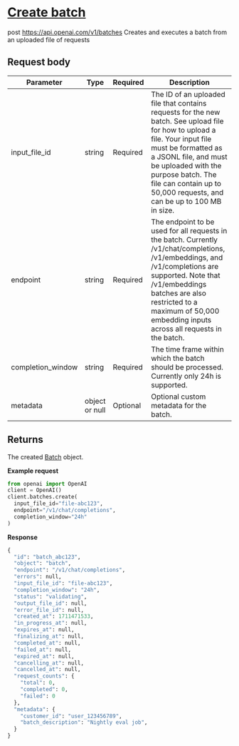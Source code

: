 # [Create batch](/docs/api-reference/batch/create)
post https://api.openai.com/v1/batches 
Creates and executes a batch from an uploaded file of requests 
## Request body 
| Parameter | Type   | Required | Description|
| --- | --- | --- | --- |
| input_file_id | string | Required | The ID of an uploaded file that contains requests for the new                   batch.                                     See                   upload file for                   how to upload a file.                                     Your input file must be formatted as a                   JSONL file, and must be uploaded with the purpose batch.                   The file can contain up to 50,000 requests, and can be up to                   100 MB in size.| 
| endpoint | string | Required | The endpoint to be used for all requests in the batch.                   Currently /v1/chat/completions,                   /v1/embeddings, and                   /v1/completions are supported. Note that                   /v1/embeddings batches are also restricted to a                   maximum of 50,000 embedding inputs across all requests in the                   batch.| 
| completion_window | string | Required | The time frame within which the batch should be processed.                   Currently only 24h is supported.| 
| metadata | object or null | Optional | Optional custom metadata for the batch.| 
## Returns 
The created
                [Batch](/docs/api-reference/batch/object) object. 

**Example request**
```python
from openai import OpenAI
client = OpenAI()
client.batches.create(
  input_file_id="file-abc123",
  endpoint="/v1/chat/completions",
  completion_window="24h"
)
```

**Response**
```python
{
  "id": "batch_abc123",
  "object": "batch",
  "endpoint": "/v1/chat/completions",
  "errors": null,
  "input_file_id": "file-abc123",
  "completion_window": "24h",
  "status": "validating",
  "output_file_id": null,
  "error_file_id": null,
  "created_at": 1711471533,
  "in_progress_at": null,
  "expires_at": null,
  "finalizing_at": null,
  "completed_at": null,
  "failed_at": null,
  "expired_at": null,
  "cancelling_at": null,
  "cancelled_at": null,
  "request_counts": {
    "total": 0,
    "completed": 0,
    "failed": 0
  },
  "metadata": {
    "customer_id": "user_123456789",
    "batch_description": "Nightly eval job",
  }
}
```
